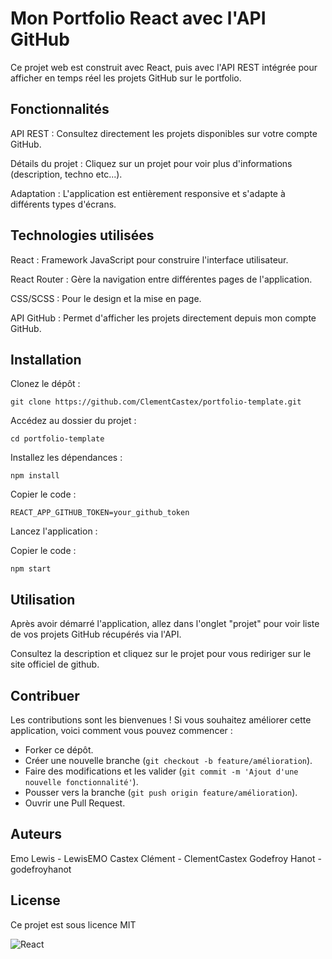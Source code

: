 # Mon Portfolio React avec l'API GitHub


Ce projet web est construit avec React, puis avec l'API REST intégrée pour afficher en temps réel les projets GitHub sur le portfolio.

## Fonctionnalités
API REST : Consultez directement les projets disponibles sur votre compte GitHub.

Détails du projet : Cliquez sur un projet pour voir plus d'informations (description, techno etc...).

Adaptation : L'application est entièrement responsive et s'adapte à différents types d'écrans.

## Technologies utilisées
React : Framework JavaScript pour construire l'interface utilisateur.

React Router : Gère la navigation entre différentes pages de l'application.

CSS/SCSS : Pour le design et la mise en page.

API GitHub : Permet d'afficher les projets directement depuis mon compte GitHub.

## Installation
Clonez le dépôt :

```git clone https://github.com/ClementCastex/portfolio-template.git```

Accédez au dossier du projet :

```cd portfolio-template```

Installez les dépendances :

```npm install```

Copier le code :

```REACT_APP_GITHUB_TOKEN=your_github_token```

Lancez l'application :

Copier le code :

```npm start```

## Utilisation

Après avoir démarré l'application, allez dans l'onglet "projet" pour voir liste de vos projets GitHub récupérés via l'API.

Consultez la description et cliquez sur le projet pour vous rediriger sur le site officiel de github.

## Contribuer
Les contributions sont les bienvenues ! Si vous souhaitez améliorer cette application, voici comment vous pouvez commencer :

 - Forker ce dépôt.
- Créer une nouvelle branche (```git checkout -b feature/amélioration```).
- Faire des modifications et les valider (```git commit -m 'Ajout d'une nouvelle fonctionnalité'```).
- Pousser vers la branche (```git push origin feature/amélioration```).
- Ouvrir une Pull Request.

## Auteurs
Emo Lewis - LewisEMO
Castex Clément - ClementCastex
Godefroy Hanot - godefroyhanot

## License
Ce projet est sous licence MIT 

![React](https://upload.wikimedia.org/wikipedia/commons/a/a7/React-icon.svg)
